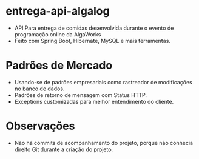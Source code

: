 # entrega-api-algalog
* API Para entrega de comidas desenvolvida durante o evento de programação online da AlgaWorks
* Feito com Spring Boot, Hibernate, MySQL e mais ferramentas.
# Padrões de Mercado
* Usando-se de padrões empresariais como rastreador de modificações no banco de dados.
* Padrões de retorno de mensagem com Status HTTP.
* Exceptions customizadas para melhor entendimento do cliente.
# Observações
* Não há commits de acompanhamento do projeto, porque não conhecia direito Git durante a criação do projeto.

